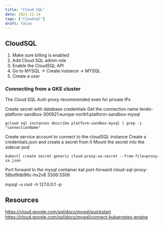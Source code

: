 ```yaml
---
title: "Cloud SQL"
date: 2021-11-14
tags: ["cloudsql"]
draft: false
---
```


## CloudSQL

1. Make sure billing is enabled
2. Add Cloud SQL admin role
3. Enable the CloudSQL API
4. Go to MYSQL -> Create instance -> MYSQL
5. Create a user

### Connecting from a GKE cluster
The Cloud SQL Auth proxy recommended even for private IPs

Create secret with database credentials
Get the connection name lendo-platform-sandbox-300921:europe-north1:platform-sandbox-mysql

```
gcloud sql instances describe platform-sandbox-mysql | grep -i "connectionName"
```

Create service account to connect to the cloudSQL instance
Create a credentials.json and create a secret from it
Mount the secret into the sidecar pod

```
kubectl create secret generic cloud-proxy-sa-secret --from-file=proxy-sa.json
```

Port forward to the mysql container
kat port-forward cloud-sql-proxy-56bd9db96c-hx2v8 3306:3306

mysql -u root -h 127.0.0.1 -p


## Resources
https://cloud.google.com/sql/docs/mysql/quickstart
https://cloud.google.com/sql/docs/mysql/connect-kubernetes-engine

